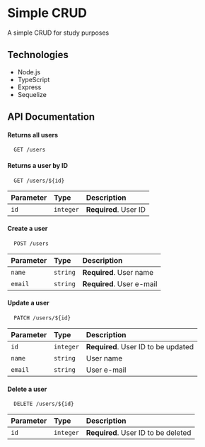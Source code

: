 # Simple CRUD

A simple CRUD for study purposes

## Technologies

-   Node.js
-   TypeScript
-   Express
-   Sequelize

## API Documentation

#### Returns all users

```http
  GET /users
```

#### Returns a user by ID

```http
  GET /users/${id}
```

| Parameter | Type      | Description           |
| :-------- | :-------- | :-------------------- |
| `id`      | `integer` | **Required**. User ID |

#### Create a user

```http
  POST /users
```

| Parameter | Type     | Description               |
| :-------- | :------- | :------------------------ |
| `name`    | `string` | **Required**. User name   |
| `email`   | `string` | **Required**. User e-mail |

#### Update a user

```http
  PATCH /users/${id}
```

| Parameter | Type      | Description                         |
| :-------- | :-------- | :---------------------------------- |
| `id`      | `integer` | **Required**. User ID to be updated |
| `name`    | `string`  | User name                           |
| `email`   | `string`  | User e-mail                         |

#### Delete a user

```http
  DELETE /users/${id}
```

| Parameter | Type      | Description                         |
| :-------- | :-------- | :---------------------------------- |
| `id`      | `integer` | **Required**. User ID to be deleted |
